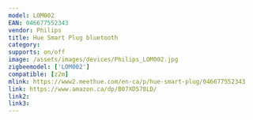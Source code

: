 ```yaml
---
model: LOM002
EAN: 046677552343
vendor: Philips
title: Hue Smart Plug bluetooth
category:
supports: on/off
image: /assets/images/devices/Philips_LOM002.jpg
zigbeemodel: ['LOM002']
compatible: [z2m]
mlink: https://www2.meethue.com/en-ca/p/hue-smart-plug/046677552343
link: https://www.amazon.ca/dp/B07XD578LD/
link2: 
link3: 
---
```

